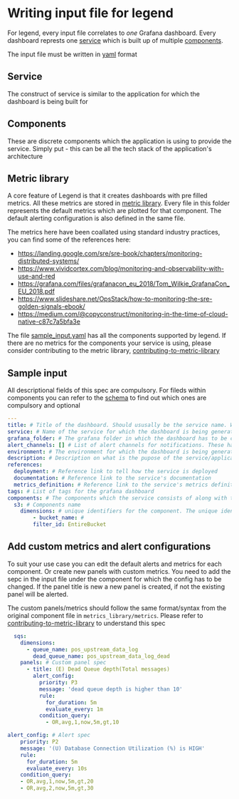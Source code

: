 # Writing input file for legend

For legend, every input file  correlates to _one_ Grafana dashboard. Every dashboard represts one
[service](#service) which is built up of multiple [components](#components).

The input file must be written in [yaml](#yaml) format

## Service

The construct of service is similar to the application for which the dashboard is being built for

## Components

These are discrete components which the application is using to provide the service. Simply put - this can be all the tech stack of the application's architecture

## Metric library

A core feature of Legend is that it creates dashboards with pre filled metrics. All these metrics are stored in [metric library](../legend/metrics_library/metrics). Every file in this folder represents the default metrics which are plotted for that component. The default alerting configuration is also defined in the same file.

The metrics here have been coallated using standard industry practices, you can find some of the
references here:

* https://landing.google.com/sre/sre-book/chapters/monitoring-distributed-systems/
* https://www.vividcortex.com/blog/monitoring-and-observability-with-use-and-red
* https://grafana.com/files/grafanacon_eu_2018/Tom_Wilkie_GrafanaCon_EU_2018.pdf
* https://www.slideshare.net/OpsStack/how-to-monitoring-the-sre-golden-signals-ebook/
* https://medium.com/@copyconstruct/monitoring-in-the-time-of-cloud-native-c87c7a5bfa3e

The file [sample_input.yaml](../sample-input.yaml) has all the components supported by legend.
If there are no metrics for the components your service is using, please consider contributing to the
metric library, [contributing-to-metric-library](../docs/contributing-to-metric-library.md)

## Sample input

All descriptional fields of this spec are compulsory. For fileds within components you can refer to the [schema](../legend/metrics_library/metrics_schema.py) to find out which ones are compulsory and optional

```yaml
---
title: # Title of the dashboard. Should ususally be the service name. While creating the title in Grafana, this is appended with the environment filed mentioned below
service: # Name of the service for which the dashboard is being generated. For all the alerts in this dashboard, a tag og_servce:<service> will be created which is further used for associating alerts from this dashabord to a particular service in opsgenie 
grafana_folder: # The grafana folder in which the dashboard has to be created. If the folder is not present in Grafana, Legend creates it
alert_channels: [] # List of alert channels for notifications. These have to be present in Grafana from before
environment: # The environment for which the dashboard is being generated for
description: # Description on what is the pupose of the service/application
references:
  deployment: # Reference link to tell how the service is deployed
  documentation: # Reference link to the service's documentation
  metrics_definition: # Reference link to the service's metrics definition
tags: # List of tags for the grafana dashboard
components: # The components which the service consists of along with the identifiers
  s3: # Components name
    dimensions: # unique identifiers for the component. The unique identifiers for the component can be seen in the sample input file or in the schema. 
        - bucket_name: #
        filter_id: EntireBucket
```

## Add custom metrics and alert configurations

To suit your use case you can edit the default alerts and metrics for each component. Or create new
panels with custom metrics. You need to add the sepc in the input file under the component for which the config has to be changed. If the panel title is new a new panel is created, if not the existing panel will be alerted.

The custom panels/metrics should follow the same format/syntax from the original component file in `metrics_library/metrics`. Please refer to [contributing-to-metric-library](../docs/contributing-to-metric-library.md) to understand this spec

```yaml
  sqs:
    dimensions:
      - queue_name: pos_upstream_data_log
        dead_queue_name: pos_upstream_data_log_dead
    panels: # Custom panel spec
      - title: (E) Dead Queue depth(Total messages)
        alert_config:
          priority: P3
          message: 'dead queue depth is higher than 10'
          rule:
            for_duration: 5m
            evaluate_every: 1m
          condition_query:
            - OR,avg,1,now,5m,gt,10
```

```yaml
alert_config: # Alert spec
    priority: P2
    message: '(U) Database Connection Utilization (%) is HIGH'
    rule:
      for_duration: 5m
      evaluate_every: 10s
    condition_query:
    - OR,avg,1,now,5m,gt,20
    - OR,avg,2,now,5m,gt,30
```
